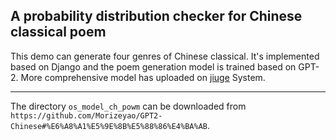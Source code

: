 ## A probability distribution checker for Chinese classical poem

This demo can generate four genres of Chinese classical.
It's implemented based on Django and the poem generation model is trained based on GPT-2.
More comprehensive model has uploaded on [jiuge](http://jiuge.thunlp.org/) System.

---

The directory `os_model_ch_powm` can be downloaded  from
`https://github.com/Morizeyao/GPT2-Chinese#%E6%A8%A1%E5%9E%8B%E5%88%86%E4%BA%AB`.
